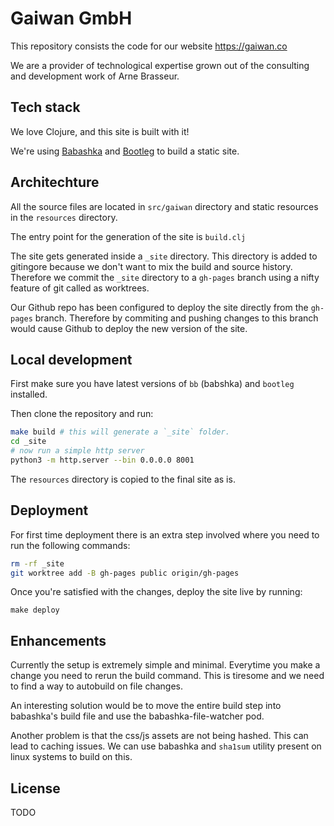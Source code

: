 # Gaiwan GmbH

This repository consists the code for our website https://gaiwan.co

We are a provider of technological expertise grown out of the consulting and development work of Arne Brasseur.

## Tech stack

We love Clojure, and this site is built with it! 

We're using [Babashka](https://github.com/borkdude/babashka) and [Bootleg](https://github.com/retrogradeorbit/bootleg) to build a static site.

##  Architechture

All the source files are located in `src/gaiwan` directory and static resources in the `resources` directory.

The entry point for the generation of the site is `build.clj`

The site gets generated inside a `_site` directory. This directory is added to gitingore because we don't want to mix the build and source history. Therefore we commit the `_site` directory to a `gh-pages` branch using a nifty feature of git called as worktrees.

Our Github repo has been configured to deploy the site directly from the `gh-pages` branch. Therefore by commiting and pushing changes to this branch would cause Github to deploy the new version of the site.

## Local development

First make sure you have latest versions of `bb` (babshka) and `bootleg` installed.

Then clone the repository and run:

```bash
make build # this will generate a `_site` folder.
cd _site
# now run a simple http server
python3 -m http.server --bin 0.0.0.0 8001
```

The `resources` directory is copied to the final site as is.

## Deployment

For first time deployment there is an extra step involved where you need to run the following commands:

```bash
rm -rf _site
git worktree add -B gh-pages public origin/gh-pages
```

Once you're satisfied with the changes, deploy the site live by running:

```
make deploy
```

## Enhancements

Currently the setup is extremely simple and minimal. Everytime you make a change you need to rerun the build command. This is tiresome and we need to find a way to autobuild on file changes.

An interesting solution would be to move the entire build step into babashka's build file and use the babashka-file-watcher pod.

Another problem is that the css/js assets are not being hashed. This can lead to caching issues. We can use babashka and `sha1sum` utility present on linux systems to build on this.

## License

TODO
